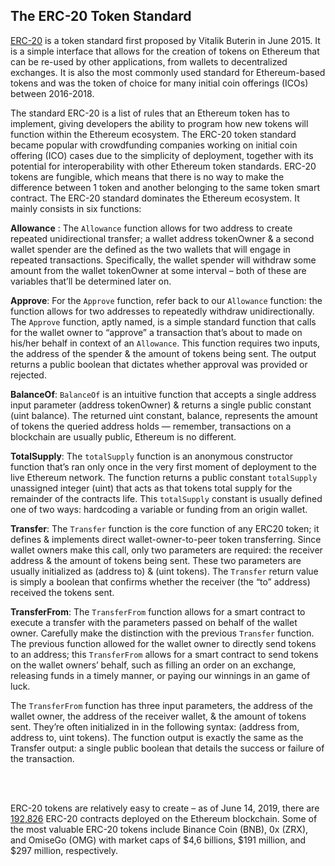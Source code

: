 ## The ERC-20 Token Standard

[ERC-20](https://eips.ethereum.org/EIPS/eip-20) is a token standard first proposed by Vitalik Buterin in June 2015. It is a simple interface 
that allows for the creation of tokens on Ethereum that can be re-used by other applications, from wallets to decentralized exchanges. 
It is also the most commonly used standard for Ethereum-based tokens and was the token of choice for many initial coin offerings (ICOs) 
between 2016-2018.

The standard ERC-20 is a list of rules that an Ethereum token has to implement, giving developers the ability to program how new tokens will function within the Ethereum ecosystem. The ERC-20 token standard became popular with crowdfunding companies working on initial coin offering (ICO) cases due to the simplicity of deployment, together with its potential for interoperability with other Ethereum token standards. ERC-20 tokens are fungible, which means that there is no way to make the difference between 1 token and another belonging to the same token smart contract.
The ERC-20 standard dominates the Ethereum ecosystem. It mainly consists in six functions:

**Allowance** : The `Allowance` function allows for two address to create repeated unidirectional transfer; a wallet address tokenOwner & a second wallet spender are the defined as the two wallets that will engage in repeated transactions. Specifically, the wallet spender will withdraw some amount from the wallet tokenOwner at some interval – both of these are variables that’ll be determined later on.

**Approve**: For the `Approve` function, refer back to our `Allowance` function: the function allows for two addresses to repeatedly withdraw unidirectionally. The `Approve` function, aptly named, is a simple standard function that calls for the wallet owner to “approve” a transaction that’s about to made on his/her behalf in context of an `Allowance`. This function requires two inputs, the address of the spender & the amount of tokens being sent. The output returns a public boolean that dictates whether approval was provided or rejected.

**BalanceOf**: `BalanceOf` is an intuitive function that accepts a single address input parameter (address tokenOwner) & returns a single public constant (uint balance). The returned uint constant, balance, represents the amount of tokens the queried address holds — remember, transactions on a blockchain are usually public, Ethereum is no different.

**TotalSupply**: The `totalSupply` function is an anonymous constructor function that’s ran only once in the very first moment of deployment to the live Ethereum network. The function returns a public constant `totalSupply` unassigned integer (uint) that acts as that tokens total supply for the remainder of the contracts life. This `totalSupply` constant is usually defined one of two ways: hardcoding a variable or funding from an origin wallet.

**Transfer**: The `Transfer` function is the core function of any ERC20 token; it defines & implements direct wallet-owner-to-peer token transferring. Since wallet owners make this call, only two parameters are required: the receiver address & the amount of tokens being sent. These two parameters are usually initialized as (address to) & (uint tokens). The `Transfer` return value is simply a boolean that confirms whether the receiver (the “to” address) received the tokens sent.

**TransferFrom**: The `TransferFrom` function allows for a smart contract to execute a transfer with the parameters passed on behalf of the wallet owner. Carefully make the distinction with the previous `Transfer` function. The previous function allowed for the wallet owner to directly send tokens to an address; this `TransferFrom` allows for a smart contract to send tokens on the wallet owners’ behalf, such as filling an order on an exchange, releasing funds in a timely manner, or paying our winnings in an game of luck.

The `TransferFrom` function has three input parameters, the address of the wallet owner, the address of the receiver wallet, & the amount of tokens sent. They’re often initialized in in the following syntax: (address from, address to, uint tokens). The function output is exactly the same as the Transfer output: a single public boolean that details the success or failure of the transaction.

<br>
<br>

ERC-20 tokens are relatively easy to create – as of June 14, 2019, there are [192,826](https://etherscan.io/tokens) ERC-20 contracts deployed on the Ethereum 
blockchain. Some of the most valuable ERC-20 tokens include Binance Coin (BNB), 0x (ZRX), and OmiseGo (OMG) with market caps of 
$4,6 billions, $191 million, and $297 million, respectively.


